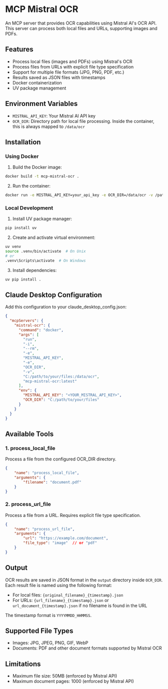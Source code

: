 # MCP Mistral OCR

An MCP server that provides OCR capabilities using Mistral AI's OCR API. This server can process both local files and URLs, supporting images and PDFs.

## Features

- Process local files (images and PDFs) using Mistral's OCR
- Process files from URLs with explicit file type specification
- Support for multiple file formats (JPG, PNG, PDF, etc.)
- Results saved as JSON files with timestamps
- Docker containerization
- UV package management

## Environment Variables

- `MISTRAL_API_KEY`: Your Mistral AI API key
- `OCR_DIR`: Directory path for local file processing. Inside the container, this is always mapped to `/data/ocr`

## Installation

### Using Docker

1. Build the Docker image:
```bash
docker build -t mcp-mistral-ocr .
```

2. Run the container:
```bash
docker run -e MISTRAL_API_KEY=your_api_key -e OCR_DIR=/data/ocr -v /path/to/local/files:/data/ocr mcp-mistral-ocr
```

### Local Development

1. Install UV package manager:
```bash
pip install uv
```

2. Create and activate virtual environment:
```bash
uv venv
source .venv/bin/activate  # On Unix
# or
.venv\Scripts\activate  # On Windows
```

3. Install dependencies:
```bash
uv pip install .
```

## Claude Desktop Configuration

Add this configuration to your claude_desktop_config.json:

```json
{
  "mcpServers": {
    "mistral-ocr": {
      "command": "docker",
      "args": [
        "run",
        "-i",
        "--rm",
        "-e",
        "MISTRAL_API_KEY",
        "-e",
        "OCR_DIR",
        "-v",
        "C:/path/to/your/files:/data/ocr",
        "mcp-mistral-ocr:latest"
      ],
      "env": {
        "MISTRAL_API_KEY": "<YOUR_MISTRAL_API_KEY>",
        "OCR_DIR": "C:/path/to/your/files"
      }
    }
  }
}
```

## Available Tools

### 1. process_local_file

Process a file from the configured OCR_DIR directory.

```json
{
    "name": "process_local_file",
    "arguments": {
        "filename": "document.pdf"
    }
}
```

### 2. process_url_file

Process a file from a URL. Requires explicit file type specification.

```json
{
    "name": "process_url_file",
    "arguments": {
        "url": "https://example.com/document",
        "file_type": "image"  // or "pdf"
    }
}
```

## Output

OCR results are saved in JSON format in the `output` directory inside `OCR_DIR`. Each result file is named using the following format:
- For local files: `{original_filename}_{timestamp}.json`
- For URLs: `{url_filename}_{timestamp}.json` or `url_document_{timestamp}.json` if no filename is found in the URL

The timestamp format is `YYYYMMDD_HHMMSS`.

## Supported File Types

- Images: JPG, JPEG, PNG, GIF, WebP
- Documents: PDF and other document formats supported by Mistral OCR

## Limitations

- Maximum file size: 50MB (enforced by Mistral API)
- Maximum document pages: 1000 (enforced by Mistral API)
